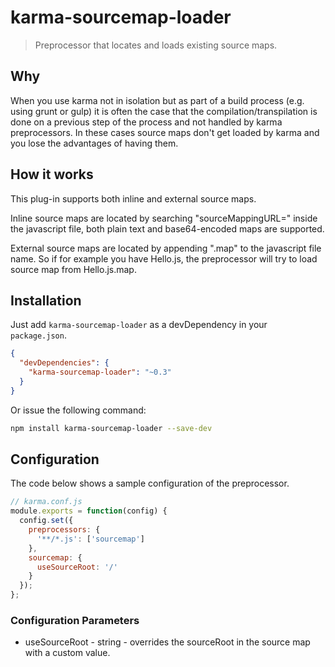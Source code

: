 # karma-sourcemap-loader

> Preprocessor that locates and loads existing source maps.

## Why

When you use karma not in isolation but as part of a build process (e.g. using grunt
or gulp) it is often the case that the compilation/transpilation is done on a previous
step of the process and not handled by karma preprocessors. In these cases source maps
don't get loaded by karma and you lose the advantages of having them.

## How it works

This plug-in supports both inline and external source maps.

Inline source maps are located by searching "sourceMappingURL=" inside the javascript
file, both plain text and base64-encoded maps are supported.

External source maps are located by appending ".map" to the javascript file name.
So if for example you have Hello.js, the preprocessor will try to load source map from
Hello.js.map.

## Installation

Just add `karma-sourcemap-loader` as a devDependency in your `package.json`.
```json
{
  "devDependencies": {
    "karma-sourcemap-loader": "~0.3"
  }
}
```

Or issue the following command:
```bash
npm install karma-sourcemap-loader --save-dev
```

## Configuration

The code below shows a sample configuration of the preprocessor.
```js
// karma.conf.js
module.exports = function(config) {
  config.set({
    preprocessors: {
      '**/*.js': ['sourcemap']
    },
    sourcemap: {
      useSourceRoot: '/'
    }
  });
};
```

### Configuration Parameters

* useSourceRoot - string - overrides the sourceRoot in the source map with a custom value.
